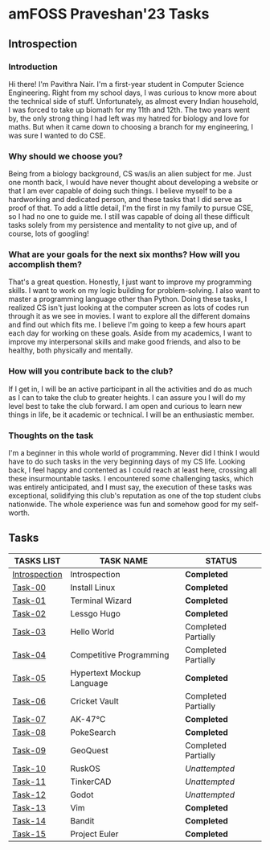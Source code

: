 # amFOSS Praveshan'23 Tasks

## Introspection

### Introduction
Hi there! I'm Pavithra Nair. I'm a first-year student in Computer Science Engineering. Right from my school days, I was curious to know more about the technical side of stuff. Unfortunately, as almost every Indian household, I was forced to take up biomath for my 11th and 12th. The two years went by, the only strong thing I had left was my hatred for biology and love for maths. But when it came down to choosing a branch for my engineering, I was sure I wanted to do CSE.  

### Why should we choose you?
Being from a biology background, CS was/is an alien subject for me. Just one month back, I would have never thought about developing a website or that I am ever capable of doing such things. I believe myself to be a hardworking and dedicated person, and these tasks that I did serve as proof of that. To add a little detail, I'm the first in my family to pursue CSE, so I had no one to guide me. I still was capable of doing all these difficult tasks solely from my persistence and mentality to not give up, and of course, lots of googling!  

### What are your goals for the next six months? How will you accomplish them?
That's a great question. Honestly, I just want to improve my programming skills. I want to work on my logic building for problem-solving. I also want to master a programming language other than Python. Doing these tasks, I realized CS isn't just looking at the computer screen as lots of codes run through it as we see in movies. I want to explore all the different domains and find out which fits me. I believe I'm going to keep a few hours apart each day for working on these goals. Aside from my academics, I want to improve my interpersonal skills and make good friends, and also to be healthy, both physically and mentally.   

### How will you contribute back to the club?
If I get in, I will be an active participant in all the activities and do as much as I can to take the club to greater heights. I can assure you I will do my level best to take the club forward. I am open and curious to learn new things in life, be it academic or technical. I will be an enthusiastic member.  

### Thoughts on the task
I'm a beginner in this whole world of programming. Never did I think I would have to do such tasks in the very beginning days of my CS life. Looking back, I feel happy and contented as I could reach at least here, crossing all these insurmountable tasks. I encountered some challenging tasks, which was entirely anticipated, and I must say, the execution of these tasks was exceptional, solidifying this club's reputation as one of the top student clubs nationwide. The whole experience was fun and somehow good for my self-worth.  
 
## Tasks

**TASKS LIST**|**TASK NAME**|**STATUS**
--------------|---------------|---------------
[Introspection](https://github.com/pn1616/amfoss_tasks/blob/main/README.md#introspection)|Introspection|**Completed**
[Task-00](https://github.com/pn1616/amfoss_tasks/tree/main/task-00)|Install Linux|**Completed**
[Task-01](https://github.com/pn1616/amfoss_tasks/tree/main/task-01)|Terminal Wizard|**Completed**
[Task-02](https://github.com/pn1616/amfoss_tasks/tree/main/task-02)|Lessgo Hugo|**Completed**
[Task-03](https://github.com/pn1616/amfoss_tasks/tree/main/task-03)|Hello World|Completed Partially
[Task-04](https://github.com/pn1616/amfoss_tasks/tree/main/task-04)|Competitive Programming|Completed Partially
[Task-05](https://github.com/pn1616/amfoss_tasks/tree/main/task-05)|Hypertext Mockup Language|**Completed**
[Task-06](https://github.com/pn1616/amfoss_tasks/tree/main/task-06)|Cricket Vault|Completed Partially
[Task-07](https://github.com/pn1616/amfoss_tasks/tree/main/task-07)|AK-47℃|**Completed**
[Task-08](https://github.com/pn1616/amfoss_tasks/tree/main/task-08)|PokeSearch|**Completed**
[Task-09](https://github.com/pn1616/amfoss_tasks/tree/main/task-09)|GeoQuest|Completed Partially
[Task-10](https://github.com/pn1616/amfoss_tasks/tree/main/task-10)|RuskOS|*Unattempted*
[Task-11](https://github.com/pn1616/amfoss_tasks/tree/main/task-11)|TinkerCAD|*Unattempted*
[Task-12](https://github.com/pn1616/amfoss_tasks/tree/main/task-12)|Godot|*Unattempted*
[Task-13](https://github.com/pn1616/amfoss_tasks/tree/main/task-13)|Vim|**Completed**
[Task-14](https://github.com/pn1616/amfoss_tasks/tree/main/task-14)|Bandit|**Completed**
[Task-15](https://github.com/pn1616/amfoss_tasks/tree/main/task-15)|Project Euler|**Completed**
